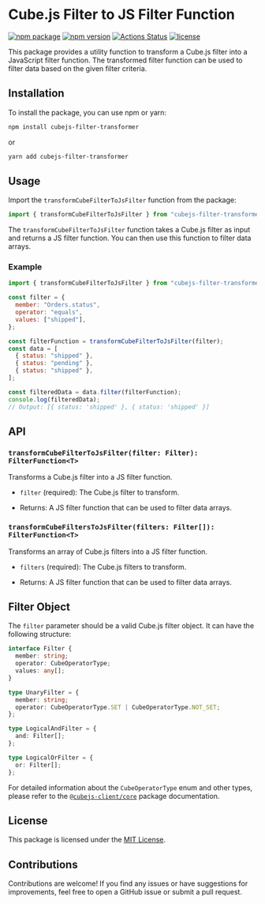 # Cube.js Filter to JS Filter Function

[![npm package](https://img.shields.io/badge/npm%20i-cubejs--filter--transformer-brightgreen)](https://www.npmjs.com/package/cubejs-filter-transformer) 
[![npm version](https://img.shields.io/npm/v/cubejs-filter-transformer.svg?style=flat-square)](https://www.npmjs.com/package/cubejs-filter-transformer)
[![Actions Status](https://github.com/furkandoganktf/cubejs-filter-transformer/workflows/CI/badge.svg)](https://github.com/furkandoganktf/cubejs-filter-transformer/actions)
[![license](https://img.shields.io/github/license/furkandoganktf/cubejs-filter-transformer.svg?style=flat-square)](https://github.com/furkandoganktf/cubejs-filter-transformer/blob/main/LICENSE)

This package provides a utility function to transform a Cube.js filter into a JavaScript filter function. The transformed filter function can be used to filter data based on the given filter criteria.

## Installation

To install the package, you can use npm or yarn:

```bash
npm install cubejs-filter-transformer
```

or

```bash
yarn add cubejs-filter-transformer
```

## Usage

Import the `transformCubeFilterToJsFilter` function from the package:

```javascript
import { transformCubeFilterToJsFilter } from "cubejs-filter-transformer";
```

The `transformCubeFilterToJsFilter` function takes a Cube.js filter as input and returns a JS filter function. You can then use this function to filter data arrays.

### Example

```javascript
import { transformCubeFilterToJsFilter } from "cubejs-filter-transformer";

const filter = {
  member: "Orders.status",
  operator: "equals",
  values: ["shipped"],
};

const filterFunction = transformCubeFilterToJsFilter(filter);
const data = [
  { status: "shipped" },
  { status: "pending" },
  { status: "shipped" },
];

const filteredData = data.filter(filterFunction);
console.log(filteredData);
// Output: [{ status: 'shipped' }, { status: 'shipped' }]
```

## API

### `transformCubeFilterToJsFilter(filter: Filter): FilterFunction<T>`

Transforms a Cube.js filter into a JS filter function.

- `filter` (required): The Cube.js filter to transform.

- Returns: A JS filter function that can be used to filter data arrays.

### `transformCubeFiltersToJsFilter(filters: Filter[]): FilterFunction<T>`
Transforms an array of Cube.js filters into a JS filter function.

- `filters` (required): The Cube.js filters to transform.

- Returns: A JS filter function that can be used to filter data arrays.

## Filter Object

The `filter` parameter should be a valid Cube.js filter object. It can have the following structure:

```typescript
interface Filter {
  member: string;
  operator: CubeOperatorType;
  values: any[];
}

type UnaryFilter = {
  member: string;
  operator: CubeOperatorType.SET | CubeOperatorType.NOT_SET;
};

type LogicalAndFilter = {
  and: Filter[];
};

type LogicalOrFilter = {
  or: Filter[];
};
```

For detailed information about the `CubeOperatorType` enum and other types, please refer to the [`@cubejs-client/core`](https://www.npmjs.com/package/@cubejs-client/core) package documentation.

## License

This package is licensed under the [MIT License](https://github.com/furkandoganktf/cubejs-filter-transformer/blob/main/LICENSE).

## Contributions

Contributions are welcome! If you find any issues or have suggestions for improvements, feel free to open a GitHub issue or submit a pull request.
